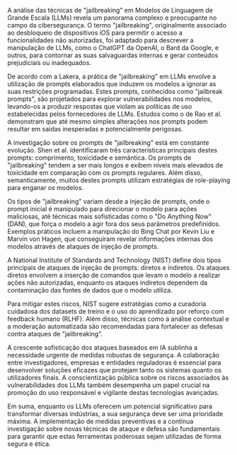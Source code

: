 A análise das técnicas de "jailbreaking" em Modelos de Linguagem de Grande Escala (LLMs) revela um panorama complexo e preocupante no campo da cibersegurança. O termo "jailbreaking", originalmente associado ao desbloqueio de dispositivos iOS para permitir o acesso a funcionalidades não autorizadas, foi adaptado para descrever a manipulação de LLMs, como o ChatGPT da OpenAI, o Bard da Google, e outros, para contornar as suas salvaguardas internas e gerar conteúdos prejudiciais ou inadequados.

De acordo com a Lakera, a prática de "jailbreaking" em LLMs envolve a utilização de prompts elaborados que induzem os modelos a ignorar as suas restrições programadas. Estes prompts, conhecidos como "jailbreak prompts", são projetados para explorar vulnerabilidades nos modelos, levando-os a produzir respostas que violam as políticas de uso estabelecidas pelos fornecedores de LLMs. Estudos como o de Rao et al. demonstram que até mesmo simples alterações nos prompts podem resultar em saídas inesperadas e potencialmente perigosas.

A investigação sobre os prompts de "jailbreaking" está em constante evolução. Shen et al. identificaram três características principais destes prompts: comprimento, toxicidade e semântica. Os prompts de "jailbreaking" tendem a ser mais longos e exibem níveis mais elevados de toxicidade em comparação com os prompts regulares. Além disso, semanticamente, muitos destes prompts utilizam estratégias de role-playing para enganar os modelos.

Os tipos de "jailbreaking" variam desde a injeção de prompts, onde o prompt inicial é manipulado para direcionar o modelo para ações maliciosas, até técnicas mais sofisticadas como o "Do Anything Now" (DAN), que força o modelo a agir fora dos seus parâmetros predefinidos. Exemplos práticos incluem a manipulação do Bing Chat por Kevin Liu e Marvin von Hagen, que conseguiram revelar informações internas dos modelos através de ataques de injeção de prompts.

A National Institute of Standards and Technology (NIST) define dois tipos principais de ataques de injeção de prompts: diretos e indiretos. Os ataques diretos envolvem a inserção de comandos que levam o modelo a realizar ações não autorizadas, enquanto os ataques indiretos dependem da contaminação das fontes de dados que o modelo utiliza.

Para mitigar estes riscos, NIST sugere estratégias como a curadoria cuidadosa dos datasets de treino e o uso do aprendizado por reforço com feedback humano (RLHF). Além disso, técnicas como a análise contextual e a moderação automatizada são recomendadas para fortalecer as defesas contra ataques de "jailbreaking".

A crescente sofisticação dos ataques baseados em IA sublinha a necessidade urgente de medidas robustas de segurança. A colaboração entre investigadores, empresas e entidades reguladoras é essencial para desenvolver soluções eficazes que protejam tanto os sistemas quanto os utilizadores finais. A conscientização pública sobre os riscos associados às vulnerabilidades dos LLMs também desempenha um papel crucial na promoção do uso responsável e vigilante destas tecnologias avançadas.

Em suma, enquanto os LLMs oferecem um potencial significativo para transformar diversas indústrias, a sua segurança deve ser uma prioridade máxima. A implementação de medidas preventivas e a contínua investigação sobre novas técnicas de ataque e defesa são fundamentais para garantir que estas ferramentas poderosas sejam utilizadas de forma segura e ética.